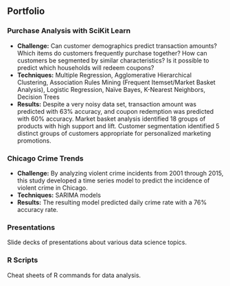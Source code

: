 ## Portfolio

### Purchase Analysis with SciKit Learn
* **Challenge:** Can customer demographics predict transaction amounts? Which items do customers frequently purchase together? How can customers be segmented by similar characteristics? Is it possible to predict which households will redeem coupons?
* **Techniques:** Multiple Regression, Agglomerative Hierarchical Clustering, Association Rules Mining (Frequent Itemset/Market Basket Analysis), Logistic Regression, Naïve Bayes, K-Nearest Neighbors, Decision Trees
* **Results:** Despite a very noisy data set, transaction amount was predicted with 63% accuracy, and coupon redemption was predicted with 60% accuracy. Market basket analysis identified 18 groups of products with high support and lift. Customer segmentation identified 5 distinct groups of customers appropriate for personalized marketing promotions.

### Chicago Crime Trends
* **Challenge:** By analyzing violent crime incidents from 2001 through 2015, this study developed a time series model to predict the incidence of violent crime in Chicago.
* **Techniques:** SARIMA models
* **Results:** The resulting model predicted daily crime rate with a 76% accuracy rate.

### Presentations
Slide decks of presentations about various data science topics.

### R Scripts
Cheat sheets of R commands for data analysis.